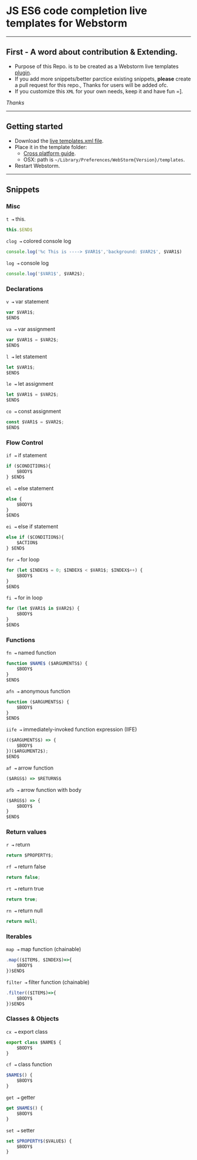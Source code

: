 # JS ES6 code completion live templates for Webstorm

----

## First - A word about contribution & Extending.

- Purpose of this Repo. is to be created as a Webstorm live templates [plugin](http://www.jetbrains.org/intellij/sdk/docs/basics/getting_started.html).
- If you add more snippets/better parctice existing snippets, **please** create a pull request for this repo., Thanks for users will be added ofc.
- If you customize this `XML` for your own needs, keep it and have fun =].

_Thanks_

---
## Getting started

- Download the [live templates.xml file](https://github.com/thehulke/webstorm-js-es6-live-templates/blob/master/lg-webstorm-es6-templates.xml).
- Place it in the template folder:
  - [Cross platform guide](https://www.jetbrains.com/help/webstorm/2016.2/project-and-ide-settings.html).
  - OSX: path is `~/Library/Preferences/WebStorm{Version}/templates`.
- Restart Webstorm.

----

## Snippets

### Misc

`t ⇥` this.

```javascript
this.$END$
```

`clog ⇥` colored console log

```javascript
console.log('%c This is ----> $VAR1$','background: $VAR2$', $VAR1$)
```

`log ⇥`  console log

```javascript
console.log('$VAR1$', $VAR2$);
```






### Declarations

`v ⇥` var statement

```javascript
var $VAR1$;
$END$
```

`va ⇥` var assignment

```javascript
var $VAR1$ = $VAR2$;
$END$
```

`l ⇥` let statement

```javascript
let $VAR1$;
$END$
```

`le ⇥` let assignment

```javascript
let $VAR1$ = $VAR2$;
$END$
```

`co ⇥` const assignment

```javascript
const $VAR1$ = $VAR2$;
$END$
```


### Flow Control

`if ⇥` if statement

```javascript
if ($CONDITION$){
    $BODY$
} $END$
```


`el ⇥` else statement

```javascript
else {
    $BODY$
}
$END$
```

`ei ⇥` else if statement

```javascript
else if ($CONDITION$){
    $ACTION$
} $END$
```

`for ⇥` for loop

```javascript
for (let $INDEX$ = 0; $INDEX$ < $VAR1$; $INDEX$++) {
    $BODY$
}
$END$
```

`fi ⇥` for in loop

```javascript
for (let $VAR1$ in $VAR2$) {
    $BODY$
}
$END$
```

### Functions

`fn ⇥` named function

```javascript
function $NAME$ ($ARGUMENTS$) {
    $BODY$
}
$END$
```

`afn ⇥` anonymous function

```javascript
function ($ARGUMENTS$) {
    $BODY$
}
$END$
```

`iife ⇥` immediately-invoked function expression (IIFE)

```javascript
(($ARGUMENTS$) => {
    $BODY$
})($ARGUMENT2$);
$END$
```

`af ⇥` arrow function

```javascript
($ARGS$) => $RETURNS$
```

`afb ⇥` arrow function with body

```javascript
($ARGS$) => {
    $BODY$
}
$END$
```

### Return values

`r ⇥` return

```javascript
return $PROPERTY$;
```

`rf ⇥` return false

```javascript
return false;
```

`rt ⇥` return true

```javascript
return true;
```

`rn ⇥` return null

```javascript
return null;
```



### Iterables

`map ⇥` map function (chainable)

```javascript
.map(($ITEM$, $INDEX$)=>{
    $BODY$
})$END$
```

`filter ⇥` filter function (chainable)

```javascript
.filter(($ITEM$)=>{
    $BODY$
})$END$
```

### Classes & Objects

`cx ⇥` export class

```javascript
export class $NAME$ {
    $BODY$
}
```

`cf ⇥` class function

```javascript
$NAME$() {
    $BODY$
}
```

`get ⇥` getter

```javascript
get $NAME$() {
    $BODY$
}
```

`set ⇥` setter

```javascript
set $PROPERTY$($VALUE$) {
    $BODY$
}
```
